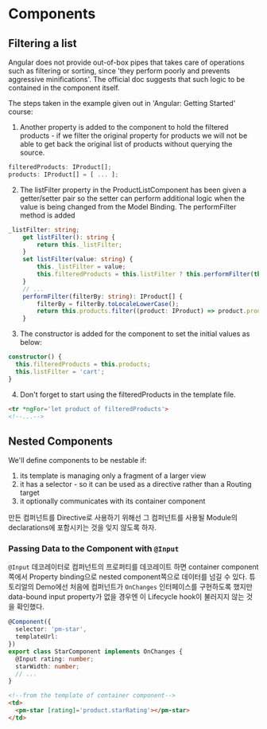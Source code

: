 # Components

## Filtering a list

Angular does not provide out-of-box pipes that takes care of operations such as filtering or sorting, since 'they perform poorly and prevents aggressive minifications'. The official doc suggests that such logic to be contained in the component itself.

The steps taken in the example given out in 'Angular: Getting Started' course:
1. Another property is added to the component to hold the filtered products - if we filter the original property for products we will not be able to get back the original list of products without querying the source.
```typescript
filteredProducts: IProduct[];
products: IProduct[] = [ ... ];
```

2. The listFilter property in the ProductListComponent has been given a getter/setter pair so the setter can perform additional logic when the value is being changed from the Model Binding. The performFilter method is added
```typescript
_listFilter: string;
    get listFilter(): string {
        return this._listFilter;
    }
    set listFilter(value: string) {
        this._listFilter = value;
        this.filteredProducts = this.listFilter ? this.performFilter(this.listFilter) : this.products;
    }
    // ...
    performFilter(filterBy: string): IProduct[] {
        filterBy = filterBy.toLocaleLowerCase();
        return this.products.filter((product: IProduct) => product.productName.toLocaleLowerCase().includes(filterBy));
    }
```
3. The constructor is added for the component to set the initial values as below:
```typescript
constructor() {
  this.filteredProducts = this.products;
  this.listFilter = 'cart';
}
```
4. Don't forget to start using the filteredProducts in the template file.
```html
<tr *ngFor='let product of filteredProducts'>
<!--...-->
```

## Nested Components

We'll define components to be nestable if:
1. its template is managing only a fragment of a larger view
2. it has a selector - so it can be used as a directive rather than a Routing target
3. it optionally communicates with its container component

만든 컴퍼넌트를 Directive로 사용하기 위해선 그 컴퍼넌트를 사용될 Module의 declarations에 포함시키는 것을 잊지 않도록 하자.


### Passing Data to the Component with `@Input`

`@Input` 데코레이터로 컴퍼넌트의 프로퍼티를 데코레이트 하면 container component쪽에서 Property binding으로 nested component쪽으로 데이터를 넘길 수 있다. 튜토리얼의 Demo에선 처음에 컴퍼넌트가 `OnChanges` 인터페이스를 구현하도록 했지만 data-bound input property가 없을 경우엔 이 Lifecycle hook이 불러지지 않는 것을 확인했다.

```typescript
@Component({
  selector: 'pm-star',
  templateUrl:
})
export class StarComponent implements OnChanges {
  @Input rating: number;
  starWidth: number;
  // ...
}
```

```html
<!--from the template of container component-->
<td>
  <pm-star [rating]='product.starRating'></pm-star>
</td>
```
